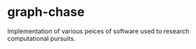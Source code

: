 # graph-chase
Implementation of various peices of software used to research computational pursuits.
